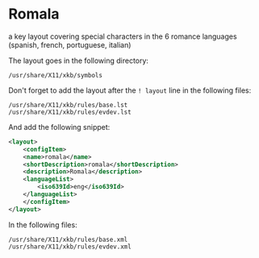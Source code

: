 # Romala
a key layout covering special characters in the 6 romance languages (spanish, french, portuguese, italian)

The layout goes in the following directory:
```
/usr/share/X11/xkb/symbols
```

Don't forget to add the layout after the `! layout` line in the following files:
```
/usr/share/X11/xkb/rules/base.lst
/usr/share/X11/xkb/rules/evdev.lst
```

And add the following snippet:

```xml
<layout>
    <configItem>
    <name>romala</name>
    <shortDescription>romala</shortDescription>
    <description>Romala</description>
    <languageList>
        <iso639Id>eng</iso639Id>
    </languageList>
    </configItem>
</layout>
```

In the following files:
```
/usr/share/X11/xkb/rules/base.xml
/usr/share/X11/xkb/rules/evdev.xml
```